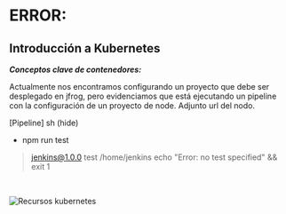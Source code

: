
# ERROR:

## **Introducción a Kubernetes**

***Conceptos clave de contenedores:***

Actualmente nos encontramos configurando un proyecto que debe ser desplegado en jfrog, pero evidenciamos que está ejecutando un pipeline con la configuración de un proyecto de node. Adjunto url del nodo.


[Pipeline] sh (hide)
+ npm run test

> jenkins@1.0.0 test /home/jenkins
> echo "Error: no test specified" && exit 1


<br>

![Recursos kubernetes](../../../assets/images/kuber_1.png)  